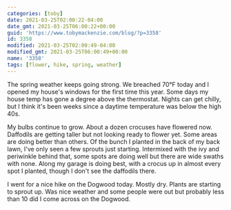 ```yaml
---
categories: [toby]
date: 2021-03-25T02:00:22-04:00
date_gmt: 2021-03-25T06:00:22+00:00
guid: 'https://www.tobymackenzie.com/blog/?p=3358'
id: 3358
modified: 2021-03-25T02:00:49-04:00
modified_gmt: 2021-03-25T06:00:49+00:00
name: '3358'
tags: [flower, hike, spring, weather]
---
```


The spring weather keeps going strong.  We breached 70°F today and I opened my house's windows for the first time this year.<!--more-->  Some days my house temp has gone a degree above the thermostat.  Nights can get chilly, but I think it's been weeks since a daytime temperature was below the high 40s.

My bulbs continue to grow.  About a dozen crocuses have flowered now.  Daffodils are getting taller but not looking ready to flower yet.  Some areas are doing better than others.  Of the bunch I planted in the back of my back lawn, I've only seen a few sprouts just starting.  Intermixed with the ivy and periwinkle behind that, some spots are doing well but there are wide swaths with none.  Along my garage is doing best, with a crocus up in almost every spot I planted, though I don't see the daffodils there.

I went for a nice hike on the Dogwood today.  Mostly dry.  Plants are starting to sprout up.  Was nice weather and some people were out but probably less than 10 did I come across on the Dogwood.
